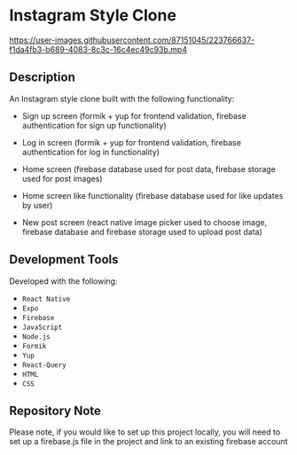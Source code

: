 # Instagram Style Clone

https://user-images.githubusercontent.com/87151045/223766637-f1da4fb3-b689-4083-8c3c-16c4ec49c93b.mp4

## Description

An Instagram style clone built with the following functionality:

- Sign up screen (formik + yup for frontend validation, firebase authentication for sign up functionality)

- Log in screen (formik + yup for frontend validation, firebase authentication for log in functionality)

- Home screen (firebase database used for post data, firebase storage used for post images)

- Home screen like functionality (firebase database used for like updates by user)

- New post screen (react native image picker used to choose image, firebase database and firebase storage used to upload post data)

## Development Tools

Developed with the following:

- `React Native`
- `Expo`
- `Firebase`
- `JavaScript`
- `Node.js`
- `Formik`
- `Yup`
- `React-Query`
- `HTML`
- `CSS`

## Repository Note

Please note, if you would like to set up this project locally, you will need to set up a firebase.js file in the project and link to an existing firebase account
